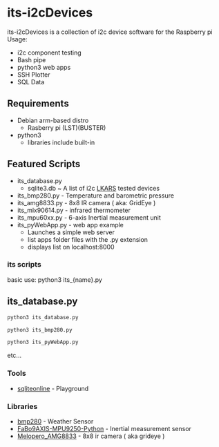 # its-i2cDevices
its-i2cDevices is a collection of i2c device software for the Raspberry pi 
Usage:
- i2c component testing
- Bash pipe
- python3 web apps
- SSH Plotter
- SQL Data

## Requirements 
- Debian arm-based distro
  - Rasberry pi (LST)(BUSTER) 
- python3
  - libraries include built-in

## Featured Scripts

- its_database.py 
  - sqlite3.db ~ A list of i2c [LKARS](https://www.lkars.com/) tested devices 
- its_bmp280.py - Temperature and barometric pressure 
- its_amg8833.py - 8x8 IR camera ( aka: GridEye )
- its_mlx90614.py -  infrared thermometer
- its_mpu60xx.py - 6-axis Inertial measurement unit 
- its_pyWebApp.py - web app example 
  - Launches a simple web server
  - list apps folder files with the .py extension
  - displays list on localhost:8000

### its scripts
basic use:
  python3 its_{name}.py
## its_database.py
  ```bash
  python3 its_database.py
  ```
  ```bash
  python3 its_bmp280.py
  ```
  ```bash
  python3 its_pyWebApp.py
  ```
  etc...

### Tools
- [sqliteonline](https://sqliteonline.com/) - Playground
### Libraries
- [bmp280](https://github.com/Tearran/bmp280) - Weather Sensor
- [FaBo9AXIS-MPU9250-Python](https://github.com/FaBoPlatform/FaBo9AXIS-MPU9250-Python) - Inertial measurement sensor
- [Melopero_AMG8833](https://github.com/melopero/Melopero_AMG8833) - 8x8 ir camera ( aka grideye )
